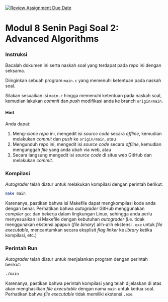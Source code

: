 [![Review Assignment Due Date](https://classroom.github.com/assets/deadline-readme-button-8d59dc4de5201274e310e4c54b9627a8934c3b88527886e3b421487c677d23eb.svg)](https://classroom.github.com/a/X9E5Urf_)
# Modul 8 Senin Pagi Soal 2: Advanced Algorithms

### Instruksi
Bacalah dokumen ini serta naskah soal yang terdapat pada *repo* ini dengan seksama.

Diinginkan sebuah program `main.c` yang memenuhi ketentuan pada naskah soal. 

Silakan sesuaikan isi `main.c` hingga memenuhi ketentuan pada naskah soal, kemudian lakukan *commit* dan *push* modifikasi anda ke branch `origin/main`.

#### Hint
Anda dapat:
1. Meng-*clone* *repo* ini, mengedit isi *source code* secara *offline*, kemudian melakukan *commit* dan *push* ke `origin/main`, atau
2. Mengunduh *repo* ini, mengedit isi *source code* secara *offline*, kemudian mengunggah *file* yang anda ubah via web, atau
3. Secara langsung mengedit isi *source code* di situs web GitHub dan melakukan *commit*.

### Kompilasi
*Autograder* telah diatur untuk melakukan kompilasi dengan perintah berikut:

```bash
make main
```

Karenanya, pastikan bahwa isi Makefile dapat mengkompilasi kode anda dengan benar. Perhatikan bahwa *autograder* GitHub menggunakan *compiler* `gcc` dan bekerja dalam lingkungan Linux, sehingga anda perlu menyesuaikan isi Makefile dengan kebutuhan *autograder* (i.e. tidak menggunakan ekstensi apapun (*file binary*) alih-alih ekstensi `.exe` untuk *file executable*, mencantumkan secara eksplisit *flag linker* ke *library* ketika kompilasi, etc.)

### Perintah Run
*Autograder* telah diatur untuk menjalankan program dengan perintah berikut:

```bash
./main
```
Karenanya, pastikan bahwa perintah kompilasi yang telah dijelaskan di atas akan menghasilkan *file executable* dengan nama `main` untuk kedua soal. Perhatikan bahwa *file executable* tidak memiliki ekstensi `.exe`.
